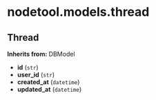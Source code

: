 # nodetool.models.thread

## Thread

**Inherits from:** DBModel

- **id** (`str`)
- **user_id** (`str`)
- **created_at** (`datetime`)
- **updated_at** (`datetime`)

